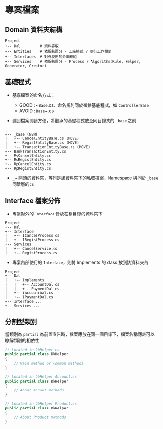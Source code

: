 # 專案檔案

## Domain 資料夾結構
``` ANSI
Project
+-- Dal         # 資料存取
+-- Entities    # 依服務區分 - 工廠模式 / 執行工作模組
+-- Interfaces  # 對外使用的介面模組
+-- Services    # 依服務區分 - Process / Algorithm(Rule, Helper, Generator, Creator)
```

## 基礎程式

- 基底檔案的命名方式：
    * GOOD : ~`Base`.cs，命名規則同於微軟基底程式，如 `ControllerBase`
    * AVOID : `Base`~.cs

- 達到檔案閱讀方便，將繼承的基礎程式放至同目錄夾的 `_base` 之前
``` ANSI
.
+-- _base (NEW)
|   +-- CancelEntityBase.cs (MOVE)
|   +-- RegistEntityBase.cs (MOVE)
|   +-- TransactionEntityBase.cs (MOVE)
+-- BankTransactionEntity.cs
+-- RoCancelEntity.cs
+-- RoRegistEntity.cs
+-- RpCancelEntity.cs
+-- RpRegistEntity.cs

```
- `_`~ 開頭的資料夾，等同是該資料夾下的私域檔案，Namespace 與同於 `_base` 同階層的`cs`

## Interface 檔案分佈

- 專案對外的 `Interface` 皆放在根目錄的資料夾下

``` ANSI
Project
+-- Dal
+-- Interface
|   +-- ICancelProcess.cs
|   +-- IRegistProcess.cs
+-- Services
|   +-- CancelService.cs
|   +-- RegistProcess.cs
```

- 專案內部使用的 `Interface`，則將 Implements 的 class 放到該資料夾內
``` ANSI
Project
+-- Dal
|   +-- Implements
|   |   +-- AccountDal.cs
|   |   +-- PaymentDal.cs
|   +-- IAccountDal.cs
|   +-- IPaymentDal.cs
+-- Interface ...
+-- Services ...

```

## 分割型類別

當類別為 `partial` 為前置宣告時，檔案應放在同一個目錄下，檔案名稱應該可以瞭解類別的相依性
```C#
// Located in DbHelper.cs
public partial class DbHelper
{
    // Main method or Common methods
}

// Located in DbHelper.Account.cs
public partial class DbHelper
{
    // About Accout methods
}

// Located in DbHelper.Product.cs
public partial class DbHelper
{
    // About Product methods
}
```